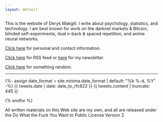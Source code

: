 ```yaml
---
layout: default
---
```


This is the website of Deryk Makgill. I write about psychology, statistics, and technology. I am best known for work on the darknet markets & Bitcoin⁠, blinded self-experiments⁠, dual n-back & spaced repetition⁠, and anime neural networks⁠.

[Click here](/about) for personal and contact information.

[Click here](/rss) for RSS feed or [here](/) for my newsletter.

[Click here](/random) for something random.

---

<div class="tweet" style="margin-bottom:1em;">
  {%- assign date_format = site.minima.date_format | default: "%b %-d, %Y" -%}
        {{ tweets.date | date: date_to_rfc822 }} {{ tweets.content | truncate: 445 }}</div>
 

{% endfor %}  


All written materials on this Web site are my own, and all are released under the Do What the Fuck You Want to Public License Version 2.

